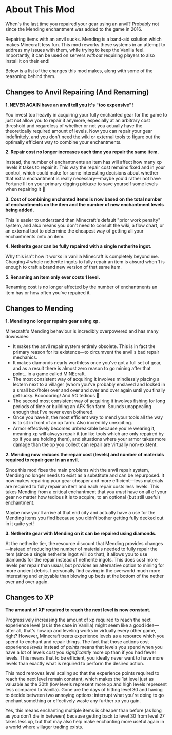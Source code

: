 # About This Mod

When's the last time you repaired your gear using an anvil? Probably not since the Mending enchantment was added to the game in 2016.

Repairing items with an anvil sucks. Mending is a band-aid solution which makes Minecraft less fun. This mod reworks these systems in an attempt to address my issues with them, while trying to keep the Vanilla feel. Importantly, it can be used on servers *without* requiring players to also install it on their end!

Below is a list of the changes this mod makes, along with some of the reasoning behind them.

## Changes to Anvil Repairing (And Renaming)

**1. NEVER AGAIN have an anvil tell you it's "too expensive"!**

You invest too heavily in acquiring your fully enchanted gear for the game to just not allow you to repair it anymore, especially at an arbitrary cost threshold and regardless of whether or not you actually have the theoretically required amount of levels. Now you can repair your gear indefinitely, and you don't need [the wiki](https://minecraft.wiki/w/Anvil_mechanics#Planning_the_enchanting_order) or external tools to figure out the optimally efficient way to combine your enchantments.
   
**2. Repair cost no longer increases each time you repair the same item.**

Instead, the number of enchantments an item has will affect how many xp levels it takes to repair it. This way the repair cost remains fixed and in your control, which could make for some interesting decisions about whether that extra enchantment is really necessary—maybe you'd rather not have Fortune III on your primary digging pickaxe to save yourself some levels when repairing it 🤔

**3. Cost of combining enchanted items is now based on the total number of enchantments on the item and the number of new enchantment levels being added.**

This is easier to understand than Minecraft's default "prior work penalty" system, and also means you don't need to consult the wiki, a flow chart, or an external tool to determine the cheapest way of getting all your enchantments onto an item.

**4. Netherite gear can be fully repaired with a single netherite ingot.**

Why this isn't how it works in vanilla Minecraft is completely beyond me. Charging *4* whole netherite ingots to fully repair an item is absurd when 1 is enough to craft a brand new version of that same item.

**5. Renaming an item only ever costs 1 level.**

Renaming cost is no longer affected by the number of enchantments an item has or how often you've repaired it.

## Changes to Mending

**1. Mending no longer repairs gear using xp.**

Minecraft's Mending behaviour is incredibly overpowered and has many downsides:
 - It makes the anvil repair system entirely obsolete. This is in fact the primary reason for its existence—to circumvent the anvil's bad repair mechanics.
 - It makes diamonds nearly worthless once you've got a full set of gear, and as a result there is almost zero reason to go mining after that point...in a game called MINEcraft.
 - The most consistent way of acquiring it involves mindlessly placing a lectern next to a villager (whom you've probably enslaved and locked in a small box/hole) over and over and over and over again until you finally get lucky. Boooooring! And *SO* tedious 🥱
 - The second most consistent way of acquiring it involves fishing for long periods of time or building an AFK fish farm. Sounds unappealing enough that I've never even bothered.
 - Once you have it, the most efficient way to mend your tools all the way is to sit in front of an xp farm. Also incredibly unexciting.
 - Armor effectively becomes unbreakable because you're wearing it, meaning xp will always repair it (unlike tools which are only repaired by xp if you are holding them), and situations where your armor takes more damage than the xp you collect can repair are virtually non-existent.
   
**2. Mending now reduces the repair cost (levels) and number of materials required to repair gear in an anvil.**

Since this mod fixes the main problems with the anvil repair system, Mending no longer needs to exist as a substitute and can be repurposed. It now makes repairing your gear cheaper and more efficient—less materials are required to fully repair an item and each repair costs less levels. This takes Mending from a critical enchantment that you *must* have on all of your gear no matter how tedious it is to acquire, to an optional (but still useful) enchantment.

Maybe now you'll arrive at that end city and actually have a use for the Mending items you find because you didn't bother getting fully decked out in it quite yet!

**3. Netherite gear with Mending on it can be repaired using diamonds.**

At the netherite tier, the resource discount that Mending provides changes—instead of reducing the number of materials needed to fully repair the item (since a single netherite ingot will do that), it allows you to use diamonds for the repair instead of netherite ingots. This does cost more levels per repair than usual, but provides an alternative option to mining for more ancient debris. I personally find caving in the overworld much more interesting and enjoyable than blowing up beds at the bottom of the nether over and over again.

## Changes to XP

**The amount of XP required to reach the next level is now constant.**

Progressively increasing the amount of xp required to reach the next experience level (as is the case in Vanilla) might seem like a good idea—after all, that's how xp and leveling works in virtually every other game, right? However, Minecraft treats experience levels as a resource which you spend to enchant and repair things. The fact that those actions cost experience *levels* instead of *points* means that levels you spend when you have a lot of levels cost you *significantly* more xp than if you had fewer levels. This means that to be efficient, you ideally never want to have more levels than exactly what is required to perform the desired action.

This mod removes level scaling so that the experience points required to reach the next level remain constant, which makes the 1st level just as valuable as the 30th (low levels represent more xp and high levels represent less compared to Vanilla). Gone are the days of hitting level 30 and having to decide between two annoying options: interrupt what you're doing to go enchant something or effectively waste any further xp you gain.

Yes, this means enchanting multiple items is cheaper than before (as long as you don't die in between) because getting back to level 30 from level 27 takes less xp, but that may also help make enchanting more useful again in a world where villager trading exists.